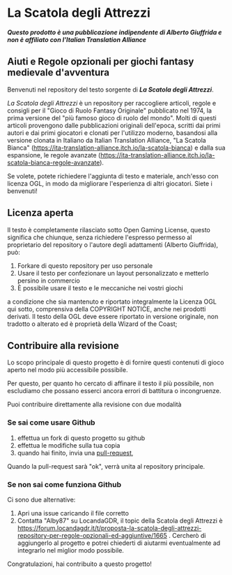 # La Scatola degli Attrezzi

***Questo prodotto è una pubblicazione indipendente di Alberto Giuffrida e non è affiliato con l'Italian Translation Alliance***

## Aiuti e Regole opzionali per giochi fantasy medievale d'avventura

Benvenuti nel repository del testo sorgente di ***La Scatola degli Attrezzi***.

*La Scatola degli Attrezzi* è un repository per raccogliere articoli, regole e consigli per il "Gioco di Ruolo Fantasy Originale" pubblicato nel 1974, la prima versione del "più famoso gioco di ruolo del mondo". Molti di questi articoli provengono dalle pubblicazioni originali dell'epoca, scritti dai primi autori e dai primi giocatori e clonati per l'utilizzo moderno, basandosi alla versione clonata in Italiano da Italian Translation Alliance, "La Scatola Bianca" (https://ita-translation-alliance.itch.io/la-scatola-bianca) e dalla sua espansione, le regole avanzate (https://ita-translation-alliance.itch.io/la-scatola-bianca-regole-avanzate).

Se volete, potete richiedere l'aggiunta di testo e materiale, anch'esso con licenza OGL, in modo da migliorare l'esperienza di altri giocatori. Siete i benvenuti!


## Licenza aperta

Il testo è completamente rilasciato sotto Open Gaming License, questo significa che chiunque, senza richiedere l'espresso permesso al proprietario del repository o l'autore degli adattamenti (Alberto Giuffrida), può:

1. Forkare di questo repository per uso personale
2. Usare il testo per confezionare un layout personalizzato e metterlo persino in commercio
3. È possibile usare il testo e le meccaniche nei vostri giochi

a condizione che sia mantenuto e riportato integralmente la Licenza OGL qui sotto, comprensiva della COPYRIGHT NOTICE, anche nei prodotti derivati. Il testo della OGL deve essere riportato in versione originale, non tradotto o alterato ed è proprietà della Wizard of the Coast;

## Contribuire alla revisione

Lo scopo principale di questo progetto è di fornire questi contenuti di gioco aperto nel modo più accessibile possibile.

Per questo, per quanto ho cercato di affinare il testo il più possibile, non escludiamo che possano esserci ancora errori di battitura o incongruenze.

Puoi contribuire direttamente alla revisione con due modalità

### Se sai come usare Github
1. effettua un fork di questo progetto su github
2. effettua le modifiche sulla tua copia
3. quando hai finito, invia una [pull-request](https://help.github.com/articles/creating-a-pull-request/),

Quando la pull-request sarà "ok", verrà unita al repository principale.

### Se non sai come funziona Github

Ci sono due alternative:
1. Apri una issue caricando il file corretto
2. Contatta "Alby87" su LocandaGDR, il topic della Scatola degli Attrezzi è https://forum.locandagdr.it/t/proposta-la-scatola-degli-attrezzi-repository-per-regole-opzionali-ed-aggiuntive/1665 . Cercherò di aggiungerlo al progetto e potrei chiederti di aiutarmi eventualmente ad integrarlo nel miglior modo possibile.

Congratulazioni, hai contribuito a questo progetto!

